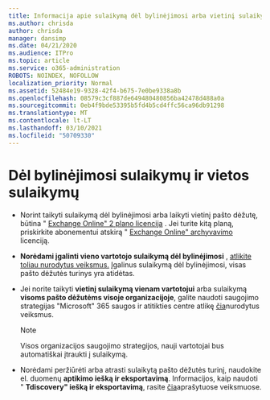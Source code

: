 ```yaml
---
title: Informacija apie sulaikymą dėl bylinėjimosi arba vietinį sulaikymą
ms.author: chrisda
author: chrisda
manager: dansimp
ms.date: 04/21/2020
ms.audience: ITPro
ms.topic: article
ms.service: o365-administration
ROBOTS: NOINDEX, NOFOLLOW
localization_priority: Normal
ms.assetid: 52484e19-9328-42f4-b675-7e0be9338a8b
ms.openlocfilehash: 08579c3cf887de649480480856ba42478d488a0a
ms.sourcegitcommit: 0eb4f9bde53395b5fd4b5cd4ffc56ca96db91298
ms.translationtype: MT
ms.contentlocale: lt-LT
ms.lasthandoff: 03/10/2021
ms.locfileid: "50709330"
---
```

# <a name="about-litigation-holds-and-in-place-holds"></a>Dėl bylinėjimosi sulaikymų ir vietos sulaikymų

- Norint taikyti sulaikymą dėl bylinėjimosi arba laikyti vietinį pašto dėžutę, būtina " [Exchange Online" 2 plano licencija](https://docs.microsoft.com/office365/servicedescriptions/office-365-platform-service-description/office-365-plan-options) . Jei turite kitą planą, priskirkite abonementui atskirą " [Exchange Online" archyvavimo](https://docs.microsoft.com/office365/servicedescriptions/exchange-online-archiving-service-description/exchange-online-archiving-service-description) licenciją. 
    
- **Norėdami įgalinti vieno vartotojo sulaikymą dėl bylinėjimosi** , [atlikite toliau nurodytus veiksmus.](https://docs.microsoft.com/microsoft-365/compliance/create-a-litigation-hold?view=o365-worldwide#place-a-mailbox-on-litigation-hold) Įgalinus sulaikymą dėl bylinėjimosi, visas pašto dėžutės turinys yra atidėtas.
    
- Jei norite taikyti **vietinį sulaikymą vienam vartotojui** arba sulaikymą **visoms pašto dėžutėms visoje organizacijoje**, galite naudoti saugojimo strategijas "Microsoft" 365 saugos ir atitikties centre atlikę [čia](https://docs.microsoft.com/microsoft-365/compliance/retention-policies)nurodytus veiksmus.
    
    > [!NOTE]
    > Visos organizacijos saugojimo strategijos, nauji vartotojai bus automatiškai įtraukti į sulaikymą. 
  
- Norėdami peržiūrėti arba atrasti sulaikytą pašto dėžutės turinį, naudokite el. duomenų **aptikimo iešką ir eksportavimą**. Informacijos, kaip naudoti " **Tdiscovery" iešką ir eksportavimą**, rasite [čia](https://docs.microsoft.com/microsoft-365/compliance/export-search-results)aprašytuose veiksmuose.
    

